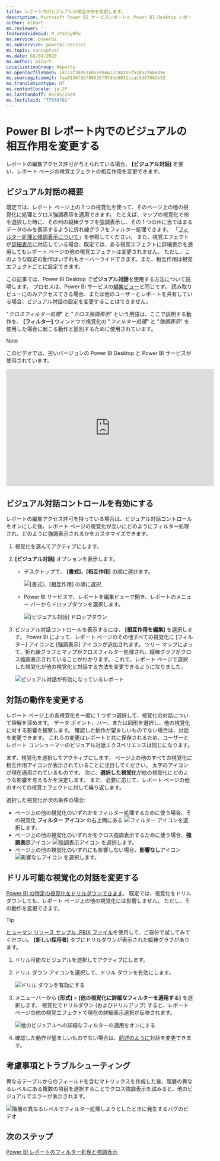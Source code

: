 ```yaml
---
title: レポート内のビジュアルの相互作用を変更します。
description: Microsoft Power BI サービスレポートと Power BI Desktop レポートにビジュアルの相互作用を設定する方法を説明します。
author: mihart
ms.reviewer: ''
featuredvideoid: N_xYsCbyHPw
ms.service: powerbi
ms.subservice: powerbi-service
ms.topic: conceptual
ms.date: 02/04/2020
ms.author: mihart
LocalizationGroup: Reports
ms.openlocfilehash: 1d723f3dd67eb5e096622c882b5f538a77666d9e
ms.sourcegitcommit: 7aa0136f93f88516f97ddd8031ccac5d07863b92
ms.translationtype: HT
ms.contentlocale: ja-JP
ms.lasthandoff: 05/05/2020
ms.locfileid: "77036701"
---
```

# <a name="change-how-visuals-interact-in-a-power-bi-report"></a>Power BI レポート内でのビジュアルの相互作用を変更する
レポートの編集アクセス許可が与えられている場合、 **[ビジュアル対話]** を使い、レポート ページの視覚エフェクトの相互作用を変更できます。 

## <a name="introduction-to-visual-interactions"></a>ビジュアル対話の概要
既定では、レポート ページ上の 1 つの視覚化を使って、そのページ上の他の視覚化に処理とクロス強調表示を適用できます。
たとえば、マップの視覚化で州を選択した時に、その州の縦棒グラフを強調表示し、その 1 つの州に当てはまるデータのみを表示するように折れ線グラフをフィルター処理できます。
「[フィルター処理と強調表示について](power-bi-reports-filters-and-highlighting.md)」を参照してください。 また、視覚エフェクトが[詳細表示](consumer/end-user-drill.md)に対応している場合、既定では、ある視覚エフェクトに詳細表示を適用してもレポート ページの他の視覚エフェクトは変更されません。 ただし、このような既定の動作はいずれもオーバーライドできます。また、相互作用は視覚エフェクトごとに設定できます。

この記事では、Power BI Desktop で**ビジュアル対話**を使用する方法について説明します。 プロセスは、Power BI サービスの[編集ビュー](service-interact-with-a-report-in-editing-view.md)と同じです。 読み取りビューにのみアクセスできる場合、または他のユーザーとレポートを共有している場合、ビジュアル対話の設定を変更することはできません。

"*クロスフィルター処理*" と "*クロス強調表示*" という用語は、ここで説明する動作を、 **[フィルター]** ウィンドウで視覚化の "*フィルター処理*" と "*強調表示*" を使用した場合に起こる動作と区別するために使用されています。  

> [!NOTE]
> このビデオでは、古いバージョンの Power BI Desktop と Power BI サービスが使用されています。 
>
>

<iframe width="560" height="315" src="https://www.youtube.com/embed/N_xYsCbyHPw?list=PL1N57mwBHtN0JFoKSR0n-tBkUJHeMP2cP" frameborder="0" allowfullscreen></iframe>


## <a name="enable-the-visual-interaction-controls"></a>ビジュアル対話コントロールを有効にする
レポートの編集アクセス許可を持っている場合は、ビジュアル対話コントロールをオンにした後、レポート ページの視覚化が互いにどのようにフィルター処理され、どのように強調表示されるかをカスタマイズできます。 

1. 視覚化を選んでアクティブにします。  
2. **[ビジュアル対話]** オプションを表示します。
    

    - デスクトップで、 **[書式]、[相互作用]** の順に選びます。

        ![[書式]、[相互作用] の順に選択](media/service-reports-visual-interactions/power-bi-interaction.png)

    - Power BI サービスで、レポートを編集ビューで開き、レポートのメニュー バーからドロップダウンを選択します。

        ![[ビジュアル対話] ドロップダウン](media/service-reports-visual-interactions/power-bi-service.png)

3. ビジュアル対話コントロールを表示するには、 **[相互作用を編集]** を選択します。 Power BI によって、レポート ページのその他すべての視覚化に [フィルター] アイコンと [強調表示] アイコンが追加されます。 ツリー マップによって、折れ線グラフとマップがクロスフィルター処理され、縦棒グラフがクロス強調表示されていることがわかります。 これで、レポート ページで選択した視覚化が他の視覚化と対話する方法を変更できるようになりました。
   
    ![ビジュアル対話が有効になっているレポート](media/service-reports-visual-interactions/power-bi-turn-on.png)


## <a name="change-the-interaction-behavior"></a>対話の動作を変更する
レポート ページ上の各視覚化を一度に 1 つずつ選択して、視覚化の対話について理解を深めます。  データ ポイント、バー、または図形を選択し、他の視覚化に対する影響を観察します。 確認した動作が望ましいものでない場合は、対話を変更できます。 これらの変更はレポートと共に保存されるため、ユーザーとレポート コンシューマーのビジュアル対話エクスペリエンスは同じになります。


まず、視覚化を選択してアクティブにします。  ページ上の他のすべての視覚化に相互作用アイコンが表示されていることに注目してください。 太字のアイコンが現在適用されているものです。 次に、**選択した視覚化**が他の視覚化にどのような影響を与えるかを決定します。  また、必要に応じて、レポート ページの他のすべての視覚エフェクトに対して繰り返します。

選択した視覚化が次の条件の場合:
   
   * ページ上の他の視覚化のいずれかをフィルター処理するために使う場合、その視覚化 **フィルター アイコン** の右上隅にある ![フィルター](media/service-reports-visual-interactions/power-bi-filter-icon.png) アイコンを選択します。
   * ページ上の他の視覚化のいずれかをクロス強調表示するために使う場合、**強調表示**アイコン ![強調表示アイコン](media/service-reports-visual-interactions/power-bi-highlight-icon.png) を選択します。
   * ページ上の他の視覚化のいずれにも影響しない場合、**影響なし**アイコン ![影響なしアイコン](media/service-reports-visual-interactions/power-bi-no-impact.png) を選択します。

## <a name="change-the-interactions-of-drillable-visualizations"></a>ドリル可能な視覚化の対話を変更する
[Power BI の特定の視覚化をドリルダウンできます](consumer/end-user-drill.md)。 既定では、視覚化をドリルダウンしても、レポート ページ上の他の視覚化には影響しません。 ただし、その動作を変更できます。 

> [!TIP]
> [ヒューマン リソース サンプル .PBIX ファイル](https://download.microsoft.com/download/6/9/5/69503155-05A5-483E-829A-F7B5F3DD5D27/Human%20Resources%20Sample%20PBIX.pbix)を使用して、ご自分で試してみてください。 **[新しい採用者]** タブにドリルダウンが表示された縦棒グラフがあります。
>

1. ドリル可能なビジュアルを選択してアクティブにします。 

2. ドリル ダウン アイコンを選択して、ドリル ダウンを有効にします。

    ![ドリル ダウンを有効にする](media/service-reports-visual-interactions/power-bi-drill-down.png)

2. メニューバーから **[形式]**  >  **[他の視覚化に詳細なフィルターを適用する]** を選択します。  視覚化でドリルダウン (およびドリルアップ) すると、レポート ページの他の視覚エフェクトで現在の詳細表示選択が反映されます。 

    ![他のビジュアルへの詳細なフィルターの適用をオンにする](media/service-reports-visual-interactions/power-bi-drill.png)

3. 確認した動作が望ましいものでない場合は、[前述のように](#change-the-interaction-behavior)対話を変更できます。

## <a name="considerations-and-troubleshooting"></a>考慮事項とトラブルシューティング
異なるテーブルからのフィールドを含むマトリックスを作成した後、階層の異なるレベルにある複数の項目を選択することでクロス強調表示を試みると、他のビジュアルでエラーが表示されます。 

![階層の異なるレベルでフィルター処理しようとしたときに発生するバグのビデオ](media/service-reports-visual-interactions/cross-highlight.gif)
    
## <a name="next-steps"></a>次のステップ
[Power BI レポートのフィルター処理と強調表示](power-bi-reports-filters-and-highlighting.md)